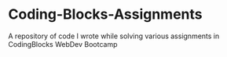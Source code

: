 # Coding-Blocks-Assignments
A repository of code I wrote while solving various assignments in CodingBlocks WebDev Bootcamp
